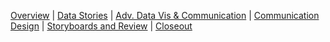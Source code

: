 [Overview](./00_overview.md) |
[Data Stories](./01_datastories.md) |
[Adv. Data Vis & Communication](./02_datavis.md) |
[Communication Design](./03_commuicationDesign.md) |
[Storyboards and Review](./04_review.md)  |
[Closeout](./05_closeout.md)
